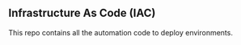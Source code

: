 
## Infrastructure As Code (IAC)

This repo contains all the automation code to deploy environments.

